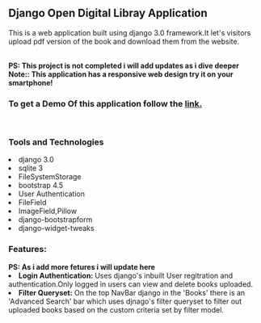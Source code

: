 <h2>Django Open Digital Libray Application</h2>
<p>This is a web application built using django 3.0 framework.It let's visitors upload pdf version of the book and download them from the website.</p>
<br>
<strong>PS: This project is not completed i will add updates as i dive deeper</strong><br>
<strong>Note:: This application has a responsive web design try it on your smartphone!</strong>
<br>
<h3>To get a Demo Of this application follow the <a href="http://edward55.pythonanywhere.com/">link.</a></h3>
<br>
<h3>Tools and Technologies</h3>
<li>django 3.0</li>
<li>sqlite 3</li>
<li>FileSystemStorage</li>
<li>bootstrap 4.5</li>
<li>User Authentication</li>
<li>FileField</li>
<li>ImageField,Pillow</li>
<li>django-bootstrapform</li>
<li>django-widget-tweaks</li>

<h3>Features:</h3>
<strong>PS: As i add more fetures i will update here</strong><br>
<li><b>Login Authentication: </b>Uses django's inbuilt User regitration and authentication.Only logged in users can view and delete books uploaded. </li>
<li><b>Filter Queryset:</b> On the top NavBar django in the 'Books' there is an 'Advanced Search' bar which uses djnago's filter queryset to filter out uploaded books based on the custom criteria
set by filter model.</b></li>

